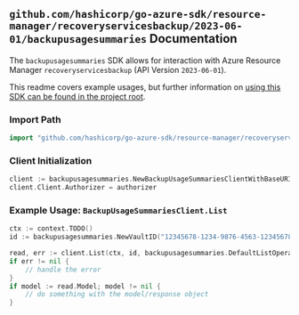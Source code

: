 
## `github.com/hashicorp/go-azure-sdk/resource-manager/recoveryservicesbackup/2023-06-01/backupusagesummaries` Documentation

The `backupusagesummaries` SDK allows for interaction with Azure Resource Manager `recoveryservicesbackup` (API Version `2023-06-01`).

This readme covers example usages, but further information on [using this SDK can be found in the project root](https://github.com/hashicorp/go-azure-sdk/tree/main/docs).

### Import Path

```go
import "github.com/hashicorp/go-azure-sdk/resource-manager/recoveryservicesbackup/2023-06-01/backupusagesummaries"
```


### Client Initialization

```go
client := backupusagesummaries.NewBackupUsageSummariesClientWithBaseURI("https://management.azure.com")
client.Client.Authorizer = authorizer
```


### Example Usage: `BackupUsageSummariesClient.List`

```go
ctx := context.TODO()
id := backupusagesummaries.NewVaultID("12345678-1234-9876-4563-123456789012", "example-resource-group", "vaultName")

read, err := client.List(ctx, id, backupusagesummaries.DefaultListOperationOptions())
if err != nil {
	// handle the error
}
if model := read.Model; model != nil {
	// do something with the model/response object
}
```
